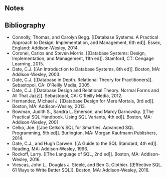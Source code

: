 ## Notes

## Bibliography

- Connolly, Thomas, and Carolyn Begg. [[Database Systems. A Practical Approach to Design, Implementation, and Management, 6th ed]]. Essex, England: Addison-Wesley, 2014.
- Coronel, Carlos and Steven Morris. [[Database Systems: Design, Implementation, and Management, 11th ed]]. Stamford, CT: Cengage Learning, 2015.
- Date, C.J. [[An Introduction to Database Systems, 8th ed]]. Boston, MA: Addison-Wesley, 2003.
- Date, C.J. [[Database in Depth. Relational Theory for Practitioners]]. Sebastopol, CA: O'Reilly Media, 2005.
- Date, C.J. [[Database Design and Relational Theory. Normal Forms and All That Jazz]]. Sebastopol, CA: O'Reilly Media, 2012.
- Hernandez, Michael J. [[Database Design for Mere Mortals, 3rd ed]]. Boston, MA: Addison-Wesley, 2013.
- Bowman, Judith S., Sandra L. Emerson, and Marcy Darnovsky. [[The Practical SQL Handbook. Using SQL Variants, 4th ed]]. Boston, MA: Addison-Wesley, 2001.
- Celko, Joe. [[Joe Celko's SQL for Smarties. Advanced SQL Programming, 5th ed]]. Burlington, MA: Morgan Kaufmann Publishers, 2014.
- Date, C.J., and Hugh Darwen. [[A Guide to the SQL Standard, 4th ed]]. Reading, MA: Addison-Wesley, 1996.
- Rockoff, Larry. [[The Language of SQL, 2nd ed]]. Boston, MA: Addison-Wesley, 2016.
- Viescas, John L., Douglas J. Steele, and Ben G. Clothier. [[Effective SQL. 61 Ways to Write Better SQL]]. Boston, MA: Addison-Wesley, 2016.